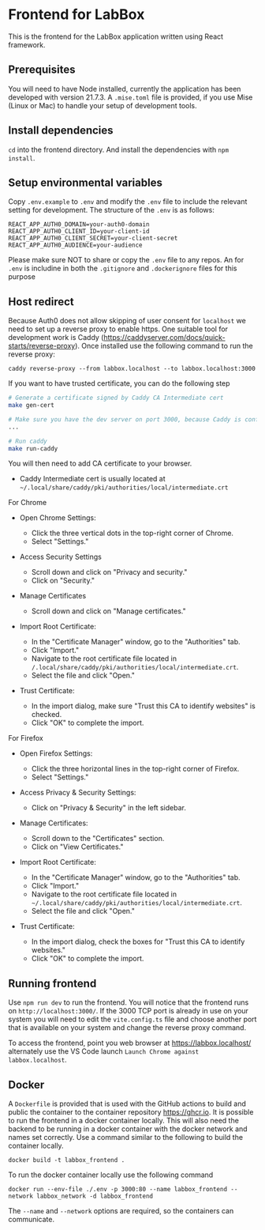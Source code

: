 # Frontend for LabBox

This is the frontend for the LabBox application written using React framework.

## Prerequisites

You will need to have Node installed, currently the application has been
developed with version 21.7.3. A `.mise.toml` file is provided, if you use Mise
(Linux or Mac) to handle your setup of development tools.

## Install dependencies

`cd` into the frontend directory. And install the dependencies with `npm
install`.

## Setup environmental variables

Copy `.env.example` to `.env` and modify the `.env` file to include the relevant
setting for development. The structure of the `.env` is as follows:

```
REACT_APP_AUTH0_DOMAIN=your-auth0-domain
REACT_APP_AUTH0_CLIENT_ID=your-client-id
REACT_APP_AUTH0_CLIENT_SECRET=your-client-secret
REACT_APP_AUTH0_AUDIENCE=your-audience
```

Please make sure NOT to share or copy the `.env` file to any repos. An for
`.env` is includine in both the `.gitignore` and `.dockerignore` files for this
purpose

## Host redirect

Because Auth0 does not allow skipping of user consent for `localhost` we need to
set up a reverse proxy to enable https. One suitable tool for development work
is Caddy (https://caddyserver.com/docs/quick-starts/reverse-proxy). Once
installed use the following command to run the reverse proxy:

```shell
caddy reverse-proxy --from labbox.localhost --to labbox.localhost:3000
```

If you want to have trusted certificate, you can do the following step
```bash
# Generate a certificate signed by Caddy CA Intermediate cert
make gen-cert

# Make sure you have the dev server on port 3000, because Caddy is configured to forward traffic to this port
...

# Run caddy
make run-caddy

```

You will then need to add CA certificate to your browser. 
- Caddy Intermediate cert is usually located at `~/.local/share/caddy/pki/authorities/local/intermediate.crt`

For Chrome
- Open Chrome Settings:
  - Click the three vertical dots in the top-right corner of Chrome.
  - Select "Settings."

- Access Security Settings
    - Scroll down and click on "Privacy and security."
    - Click on "Security."

- Manage Certificates
    - Scroll down and click on "Manage certificates."

- Import Root Certificate:
    - In the "Certificate Manager" window, go to the "Authorities" tab.
    - Click "Import."
    - Navigate to the root certificate file located in `/.local/share/caddy/pki/authorities/local/intermediate.crt`.
    - Select the file and click "Open."

- Trust Certificate:
    - In the import dialog, make sure "Trust this CA to identify websites" is checked.
    - Click "OK" to complete the import.

For Firefox
- Open Firefox Settings:
    - Click the three horizontal lines in the top-right corner of Firefox.
    - Select "Settings."

- Access Privacy & Security Settings:
    - Click on "Privacy & Security" in the left sidebar.

- Manage Certificates:
    - Scroll down to the "Certificates" section.
    - Click on "View Certificates."

- Import Root Certificate:
    - In the "Certificate Manager" window, go to the "Authorities" tab.
    - Click "Import."
    - Navigate to the root certificate file located in `~/.local/share/caddy/pki/authorities/local/intermediate.crt`.
    - Select the file and click "Open."

- Trust Certificate:
    - In the import dialog, check the boxes for "Trust this CA to identify websites."
    - Click "OK" to complete the import.

## Running frontend

Use `npm run dev` to run the frontend. You will notice that the frontend runs on
`http://localhost:3000/`. If the 3000 TCP port is already in use on your system
you will need to edit the `vite.config.ts` file and choose another port that is
available on your system and change the reverse proxy command.

To access the frontend, point you web browser at https://labbox.localhost/
alternately use the VS Code launch `Launch Chrome against labbox.localhost`.

## Docker

A `Dockerfile` is provided that is used with the GitHub actions to build and
public the container to the container repository https://ghcr.io. It is possible
to run the frontend in a docker container locally. This will also need the
backend to be running in a docker container with the docker network and names
set correctly. Use a command similar to the following to build the container
locally.

```shell
docker build -t labbox_frontend .
```

To run the docker container locally use the following command

```shell
docker run --env-file ./.env -p 3000:80 --name labbox_frontend --network labbox_network -d labbox_frontend
```

The `--name` and `--network` options are required, so the containers can
communicate.
